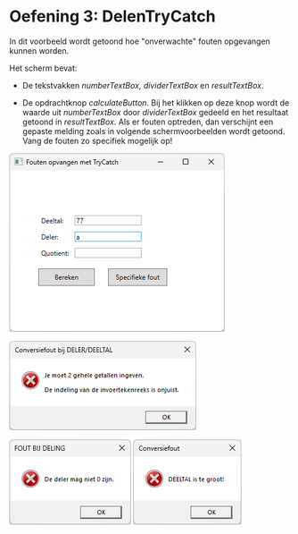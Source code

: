 # Oefening 3: DelenTryCatch

In dit voorbeeld wordt getoond hoe "onverwachte" fouten opgevangen
kunnen worden.

Het scherm bevat:

-   De tekstvakken *numberTextBox, dividerTextBox* en
    *resultTextBox*.

-   De opdrachtknop *calculateButton*. Bij het klikken op deze knop
    wordt de waarde uit *numberTextBox* door *dividerTextBox* gedeeld
    en het resultaat getoond in *resultTextBox*. Als er fouten optreden,
    dan verschijnt een gepaste melding zoals in volgende
    schermvoorbeelden wordt getoond. Vang de fouten zo specifiek
    mogelijk op!

![](./media/image1.png)

![](./media/image2.png)

![](./media/image3.png)
![](./media/image4.png)
